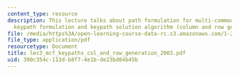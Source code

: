 ```yaml
---
content_type: resource
description: This lecture talks about path formulation for multi-commodity flow problems,
  keypath formulation and keypath solution algorithm (column and row generation).
file: /media/https%3A/open-learning-course-data-rc.s3.amazonaws.com/1-206j-airline-schedule-planning-spring-2003/390c354c113db8f74e1bde23bd84b45b_lec3_mcf_keypaths_col_and_row_generation_2003.pdf
file_type: application/pdf
resourcetype: Document
title: lec3_mcf_keypaths_col_and_row_generation_2003.pdf
uid: 390c354c-113d-b8f7-4e1b-de23bd84b45b
---
```

